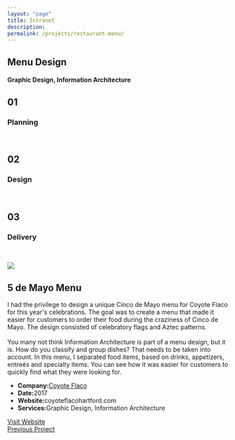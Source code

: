 ```yaml
---
layout: "page"
title: Intranet
description:
permalink: /projects/restaurant-menu/
---
```


<section class="page-title parallax-section">
   <div class="row-parallax-bg">
      <div class="parallax-wrapper" style="transform: translate3d(0px, 0px, 0px);">
         <div class="parallax-bg" style="background-image: url('{{site.baseurl}}/assets/images/5mayo-menu.jpg');"></div>
      </div>
      <div class="parallax-overlay"></div>
   </div>
   <div class="centrize">
      <div class="v-center">
         <div class="container">
            <div class="row">
               <div class="col-md-8 col-md-offset-2">
                  <div class="title text-center">
                     <h1>Menu Design</h1>
                     <h4>Graphic Design, Information Architecture</h4>
                  </div>
               </div>
            </div>
         </div>
      </div>
   </div>
</section>
<section>
   <div class="container">
      <div class="row">
         <div class="col-sm-4">
            <div class="number-box">
               <div class="number-wrap">
                  <h2>01</h2>
               </div>
               <div class="number-box-content">
                  <h3>Planning</h3>
                  <p>&nbsp;</p>
               </div>
            </div>
         </div>
         <div class="col-sm-4">
            <div class="number-box">
               <div class="number-wrap">
                  <h2>02</h2>
               </div>
               <div class="number-box-content">
                  <h3>Design</h3>
                  <p>&nbsp;</p>
               </div>
            </div>
         </div>
         <div class="col-sm-4">
            <div class="number-box">
               <div class="number-wrap">
                  <h2>03</h2>
               </div>
               <div class="number-box-content">
                  <h3>Delivery</h3>
                  <p>&nbsp;</p>
               </div>
            </div>
         </div>
      </div>
   </div>
</section>
<section>
   <div class="container">
      <div class="row">
         <div class="col-md-7 mb-25">
            <div class="media-video"><img class="img-responsive" src="{{site.baseurl}}/assets/images/5mayo-menu.jpg"></div>
         </div>
         <div class="col-md-4 col-md-offset-1">
            <div class="title">
               <h2 class="mt-0 remove-margin-top">5 de Mayo Menu</h2>
            </div>
            <div class="section-content">
               <p>I had the privilege to design a unique Cinco de Mayo menu for Coyote Flaco for this year's celebrations. The goal was to create a menu that made it easier for customers to order their food during the craziness of Cinco de Mayo. The design consisted of celebratory flags and Aztec patterns.
                  <br><br>
                  You many not think Information Architecture is part of a menu design, but it is. How do you classify and group dishes? That needs to be taken into account. In this menu, I separated food items, based on drinks, appetizers, entreés and specialty items. You can see how it was easier for customers to quickly find what they were looking for. 
               </p>
               <div class="project-info mt-25">
                  <ul>
                     <li>
                        <strong>Company:</strong><a href="http://coyoteflacohartford.com" target="_blank">Coyote Flaco</a>
                     </li>
                     <li><strong>Date:</strong>2017</li>
                     <li><strong>Website:</strong>coyoteflacohartford.com</li>
                     <li><strong>Services:</strong>Graphic Design, Information Architecture</li>
                  </ul>
               </div>
               <div class="btn-container mt-25">
                  <a class="btn btn-color btn-block" href="http://www.coyoteflacohartford.com" target="_blank">Visit Website</a>
               </div>
            </div>
         </div>
      </div>
   </div>
</section>
<section class="grey-bg p-0 last-section">
   <div class="container">
      <div class="projects-controller">
         <a class="prev" href="{{ '/projects/vaccine/' | relative_url }}">
            <span>
                  <i class="hc-arrow-round-back"></i> 
                  Previous Project
            </span>
         </a> 
         <a class="all" href="{{ site.baseurl }}/">
            <span>
                  <i class="hc-apps"></i>
            </span>
         </a> 
         <!-- <a class="next" href="#">
            <span></span>
         </a> -->
      </div>
   </div>
</section>